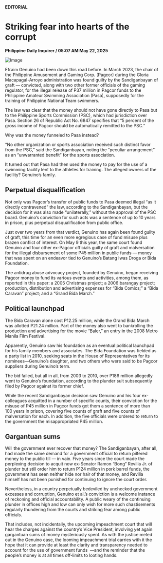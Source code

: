 **EDITORIAL**

# Striking fear into hearts of the corrupt

****Philippine Daily Inquirer / 05:07 AM May 22, 2025****

![Image](https://raw.githubusercontent.com/github-jl14/scrapy_api/refs/heads/main/images/editorial05222025.png)

Efraim Genuino had been down this road before. In March 2023, the chair of the Philippine Amusement and Gaming Corp. (Pagcor) during the Gloria Macapagal-Arroyo administration was found guilty by the Sandiganbayan of graft — convicted, along with two other former officials of the gaming regulator, for the illegal release of P37 million in Pagcor funds to the Philippine Amateur Swimming Association (Pasa), supposedly for the training of Philippine National Team swimmers.

The law was clear that the money should not have gone directly to Pasa but to the Philippine Sports Commission (PSC), which had jurisdiction over Pasa. Section 26 of Republic Act No. 6847 specifies that “5 percent of the gross income of Pagcor should be automatically remitted to the PSC.”

Why was the money funneled to Pasa instead?

“No other organization or sports association received such distinct favor from the PSC,” said the Sandiganbayan, noting the “peculiar arrangement” as an “unwarranted benefit” for the sports association.

It turned out that Pasa had then used the money to pay for the use of a swimming facility lent to the athletes for training. The alleged owners of the facility? Genuino’s family.

## Perpetual disqualification

Not only was Pagcor’s transfer of public funds to Pasa deemed illegal “as it directly contravened” the law, according to the Sandiganbayan, but the decision for it was also made “unilaterally,” without the approval of the PSC board. Genuino’s conviction for such acts was a sentence of up to 10 years in prison, plus perpetual disqualification from public office.

Just over two years from that verdict, Genuino has again been found guilty of graft, this time for an even more egregious case of fund misuse plus brazen conflict of interest. On May 9 this year, the same court found Genuino and four other ex-Pagcor officials guilty of graft and malversation for the illegal disbursement of some P45 million in public funds — money that was spent on an endeavor tied to Genuino’s Batang Iwas Droga or Bida Foundation.

The antidrug abuse advocacy project, founded by Genuino, began receiving Pagcor money to fund its various events and activities, among them, as reported in this paper: a 2005 Christmas project; a 2006 barangay project; production, distribution and advertising expenses for “Bida Comics;” a “Bida Caravan” project; and a “Grand Bida March.”

## Political launchpad

The Bida Caravan alone cost P12.25 million, while the Grand Bida March was allotted P21.24 million. Part of the money also went to bankrolling the production and advertising for the movie “Baler,” an entry in the 2008 Metro Manila Film Festival.

Apparently, Genuino saw his foundation as an eventual political launchpad for his family members and associates. The Bida Foundation was fielded as a party list in 2010, seeking seats in the House of Representatives for its nominees—Genuino’s daughter, and two others who were said to be Pagcor suppliers during Genuino’s term.

The bid failed, but all in all, from 2003 to 2010, over P186 million allegedly went to Genuino’s foundation, according to the plunder suit subsequently filed by Pagcor against its former chief.

While the recent Sandiganbayan decision saw Genuino and his four ex-colleagues acquitted in a number of specific counts, their conviction for the misuse of P45 million in Pagcor funds got them a sentence of more than 100 years in prison, covering five counts of graft and five counts of malversation for each. In addition, the five officials were ordered to return to the government the misappropriated P45 million.

## Gargantuan sums

Will the government ever recover that money? The Sandiganbayan, after all, had made the same demand for a government official to return pilfered money to the public till — in vain. Five years since the court made the perplexing decision to acquit now ex-Senator Ramon “Bong” Revilla Jr. of plunder but still order him to return P124 million in pork barrel funds, the government has seen neither hide nor hair of that money, and Revilla himself has not been punished for continuing to ignore the court order.

Nevertheless, in a country perpetually bedeviled by unchecked government excesses and corruption, Genuino et al.’s conviction is a welcome instance of reckoning and official accountability. A public weary of the continuing plunder in offices high and low can only wish for more such chastisements regularly thundering from the courts and striking fear among public officials.

That includes, not incidentally, the upcoming impeachment court that will hear the charges against the country’s Vice President, involving yet again gargantuan sums of money mysteriously spent. As with the justice meted out in the Genuino case, the looming impeachment trial carries with it the hope that it can provide at least the clarity and transparency needed to account for the use of government funds  —and the reminder that the people’s money is at all times off-limits to looting hands.